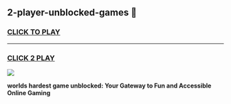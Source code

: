 
## 2-player-unblocked-games 👋
<h3>
<a href="https://premium.freeplayer.one?title=2-player-unblocked-games&ref=14F">CLICK TO PLAY</a></h3>
<hr>

<h3>
<a href="https://premium.freeplayer.one?title=2-player-unblocked-games&ref=14F">CLICK 2 PLAY</a>
  
</h3>

<a href="https://premium.freeplayer.one?title=2-player-unblocked-games&ref=12F/"><img src="https://clearcache.store/games.png"></a>


**worlds hardest game unblocked: Your Gateway to Fun and Accessible Online Gaming**
